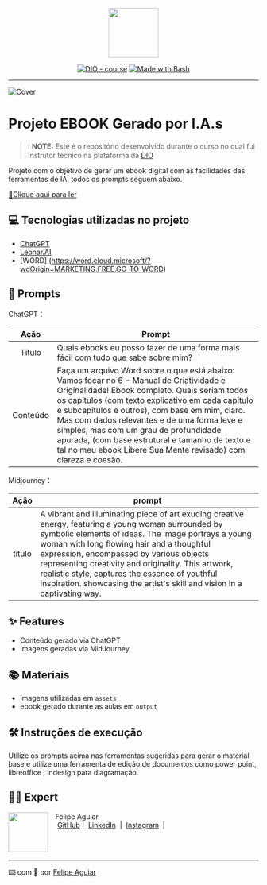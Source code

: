 <p align="center">
    <img width="100" src=".github/assets/banner.png">
</p>


<p align="center">
<a href="https://dio.me/"><img src="https://img.shields.io/badge/DIO-Course-28DA77?logo=youtube" alt="DIO - course"></a>
<a href="https://www.gnu.org/software/bash/" title="Go to Bash homepage"><img src="https://img.shields.io/badge/Prompt-Project-blue?logo=gnu-bash&amp;logoColor=white" alt="Made with Bash"></a></p>

-------



![Cover](https://github.com/Star-Fairy/prompts-recipe-to-create-a-ebook/blob/main/.github/assets/1%20-%20DIVULGA%C3%87%C3%83O.png?raw=true)

# Projeto EBOOK Gerado por I.A.s


 > ℹ️ **NOTE:** Este é o repositório desenvolvido durante o curso no qual fui instrutor técnico na plataforma da [DIO](https://dio.me)

Projeto com o objetivo de gerar um ebook digital com as facilidades das ferramentas de IA. todos os prompts
seguem abaixo.

<a href="https://github.com/Star-Fairy/prompts-recipe-to-create-a-ebook/blob/main/output/Manual%20da%20Criatividade%20e%20Originalidade.pdf" title="View PDF now"> 📕Clique aqui para ler</a>

## 💻 Tecnologias utilizadas no projeto

- [ChatGPT](https://chat.openai.com/) 
- [Leonar.AI](https://leonardo.ai/)
- [WORD] (https://word.cloud.microsoft/?wdOrigin=MARKETING.FREE.GO-TO-WORD)

## 🧠 Prompts


ChatGPT：

|   Ação   | Prompt                                                                                                                                                                                                                                                                         |
| :------: | ------------------------------------------------------------------------------------------------------------------------------------------------------------------------------------------------------------------------------------------------------------------------------ |
|  Título  | Quais ebooks eu posso fazer de uma forma mais fácil com tudo que sabe sobre mim?                                                                                                                                                                                               |
| Conteúdo | Faça um arquivo Word sobre o que está abaixo: Vamos focar no 6 - Manual de Criatividade e Originalidade! Ebook completo. Quais seriam todos os capítulos (com texto explicativo em cada capítulo e subcapítulos e outros), com base em mim, claro. Mas com dados relevantes e de uma forma leve e simples, mas com um grau de profundidade apurada, (com base estrutural e tamanho de texto e tal no meu ebook Libere Sua Mente revisado) com clareza e coesão. |



Midjourney：

|  Ação  | prompt                                                                                 |
| :----: | -------------------------------------------------------------------------------------- |
| título | A vibrant and illuminating piece of art exuding creative energy, featuring a young woman surrounded by symbolic elements of ideas. The image portrays a young woman with long flowing hair and a thoughful expression, encompassed by various objects representing creativity and originality. This artwork, realistic style, captures the essence of youthful inspiration. showcasing the artist's skill and vision in a captivating way. |

## ✨ Features

- Conteúdo gerado via ChatGPT
- Imagens geradas via MidJourney

## 📚 Materiais

- Imagens utilizadas em `assets`
- ebook gerado durante as aulas em `output`

## 🛠️ Instruções de execução

Utilize os prompts acima nas ferramentas sugeridas para gerar o material base e utilize uma ferramenta de edição de documentos como power point, libreoffice , indesign para diagramação.

## 👨‍💻 Expert

<p>
    <img 
      align=left 
      margin=10 
      width=80 
      src="https://avatars.githubusercontent.com/u/37452836?v=4"
    />
    <p>&nbsp&nbsp&nbspFelipe Aguiar<br>
    &nbsp&nbsp&nbsp
    <a href="https://github.com/felipeAguiarCode">
    GitHub</a>&nbsp;|&nbsp;
    <a href="www.linkedin.com/in/
felipe-exe">LinkedIn</a>
&nbsp;|&nbsp;
    <a href="https://www.instagram.com/felipeaguiar.exe/">
    Instagram</a>
&nbsp;|&nbsp;</p>
</p>
<br/><br/>
<p>

---

⌨️ com 💜 por [Felipe Aguiar](https://github.com/felipeAguiarCode)
